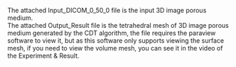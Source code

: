 The attached Input_DICOM_0_50_0 file is the input 3D image porous medium.  
The attached Output_Result file is the tetrahedral mesh of 3D image porous medium generated by the CDT algorithm, the file requires the paraview software to view it, but as this software only supports viewing the surface mesh, if you need to view the volume mesh, you can see it in the video of the Experiment & Result.

